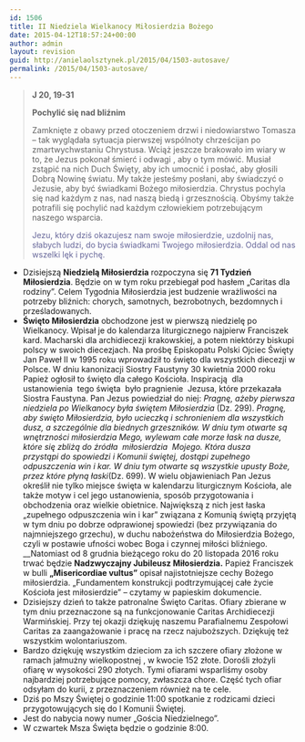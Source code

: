 ```yaml
---
id: 1506
title: II Niedziela Wielkanocy Miłosierdzia Bożego
date: 2015-04-12T18:57:24+00:00
author: admin
layout: revision
guid: http://anielaolsztynek.pl/2015/04/1503-autosave/
permalink: /2015/04/1503-autosave/
---
```

> **J 20, 19-31**
> 
> **Pochylić się nad bliźnim**
> 
> Zamknięte z obawy przed otoczeniem drzwi i niedowiarstwo Tomasza &#8211; tak wyglądała sytuacja pierwszej wspólnoty chrześcijan po zmartwychwstaniu Chrystusa. Wciąż jeszcze brakowało im wiary w to, że Jezus pokonał śmierć i odwagi , aby o tym mówić. Musiał zstąpić na nich Duch Święty, aby ich umocnić i posłać, aby głosili Dobrą Nowinę światu. My także jesteśmy posłani, aby świadczyć o Jezusie, aby być świadkami Bożego miłosierdzia. Chrystus pochyla się nad każdym z nas, nad naszą biedą i grzesznością. Obyśmy także potrafili się pochylić nad każdym człowiekiem potrzebującym naszego wsparcia.
> 
> <span style="color: #666699;">Jezu, który dziś okazujesz nam swoje miłosierdzie, uzdolnij nas, słabych ludzi, do bycia świadkami Twojego miłosierdzia. Oddal od nas wszelki lęk i pychę.</span>

  * Dzisiejszą **Niedzielą Miłosierdzia** rozpoczyna się **71 Tydzień Miłosierdzia**. Będzie on w tym roku przebiegał pod hasłem &#8222;Caritas dla rodziny&#8221;. Celem Tygodnia Miłosierdzia jest budzenie wrażliwości na potrzeby bliźnich: chorych, samotnych, bezrobotnych, bezdomnych i prześladowanych.
  * **Święto Miłosierdzia** obchodzone jest w pierwszą niedzielę po Wielkanocy. Wpisał je do kalendarza liturgicznego najpierw Franciszek kard. Macharski dla archidiecezji krakowskiej, a potem niektórzy biskupi polscy w swoich diecezjach. Na prośbę Episkopatu Polski Ojciec Święty Jan Paweł II w 1995 roku wprowadził to święto dla wszystkich diecezji w Polsce. W dniu kanonizacji Siostry Faustyny 30 kwietnia 2000 roku Papież ogłosił to święto dla całego Kościoła. Inspiracją  dla ustanowienia  tego święta  było pragnienie  Jezusa, które przekazała Siostra Faustyna. Pan Jezus powiedział do niej: _Pragnę, ażeby pierwsza niedziela po_ _Wielkanocy była świętem Miłosierdzia_ (Dz. 299). _Pragnę, aby święto Miłosierdzia, było ucieczką i schronieniem dla wszystkich dusz, a szczególnie dla biednych grzeszników. W dniu tym otwarte są_ _wnętrzności miłosierdzia Mego, wylewam całe morze łask na dusze, które się zbliżą do źródła  miłosierdzia  Mojego. Która dusza  przystąpi do spowiedzi i Komunii świętej, dostąpi zupełnego odpuszczenia_ _win i kar. W dniu tym otwarte są wszystkie upusty Boże, przez które płyną łaski_(Dz. 699). W wielu objawieniach Pan Jezus określił nie tylko miejsce święta w kalendarzu liturgicznym Kościoła, ale także motyw i cel jego ustanowienia, sposób przygotowania i obchodzenia oraz wielkie obietnice. Największą z nich jest łaska „zupełnego odpuszczenia win i kar” związana z Komunią świętą przyjętą w tym dniu po dobrze odprawionej spowiedzi (bez przywiązania do najmniejszego grzechu), w duchu nabożeństwa do Miłosierdzia Bożego, czyli w postawie ufności wobec Boga i czynnej miłości bliźniego. __Natomiast od 8 grudnia bieżącego roku do 20 listopada 2016 roku trwać będzie **Nadzwyczajny Jubileusz Miłosierdzia.** Papież Franciszek w bulli **„Misericordiae vultus”** opisał najistotniejsze cechy Bożego miłosierdzia. &#8222;Fundamentem konstrukcji podtrzymującej całe życie Kościoła jest miłosierdzie” &#8211; czytamy w papieskim dokumencie.
  * Dzisiejszy dzień to także patronalne Święto Caritas. Ofiary zbierane w tym dniu przeznaczone są na funkcjonowanie Caritas Archidiecezji Warmińskiej. Przy tej okazji dziękuję naszemu Parafialnemu Zespołowi Caritas za zaangażowanie i pracę na rzecz najuboższych. Dziękuję też wszystkim wolontariuszom.
  * Bardzo dziękuję wszystkim dzieciom za ich szczere ofiary złożone w ramach jałmużny wielkopostnej , w kwocie 152 złote. Dorośli złożyli ofiarę w wysokości 290 złotych. Tymi ofiarami wsparliśmy osoby najbardziej potrzebujące pomocy, zwłaszcza chore. Część tych ofiar odsyłam do kurii, z przeznaczeniem również na te cele.
  * Dziś po Mszy Świętej o godzinie 11:00 spotkanie z rodzicami dzieci przygotowujących się do I Komunii Świętej.
  * Jest do nabycia nowy numer &#8222;Gościa Niedzielnego&#8221;.
  * W czwartek Msza Święta będzie o godzinie 8:00.